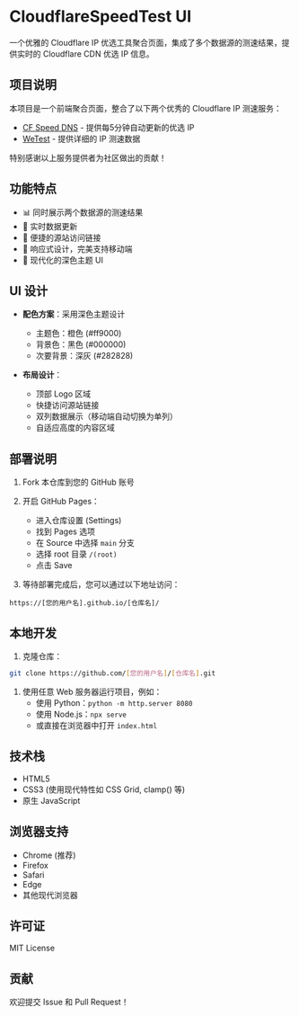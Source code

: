 # CloudflareSpeedTest UI

一个优雅的 Cloudflare IP 优选工具聚合页面，集成了多个数据源的测速结果，提供实时的 Cloudflare CDN 优选 IP 信息。

## 项目说明

本项目是一个前端聚合页面，整合了以下两个优秀的 Cloudflare IP 测速服务：

- [CF Speed DNS](https://ip.164746.xyz/) - 提供每5分钟自动更新的优选 IP
- [WeTest](https://www.wetest.vip/page/cloudflare/address_v4.html) - 提供详细的 IP 测速数据

特别感谢以上服务提供者为社区做出的贡献！

## 功能特点

- 📊 同时展示两个数据源的测速结果
- 🔄 实时数据更新
- 🔗 便捷的源站访问链接
- 📱 响应式设计，完美支持移动端
- 🎨 现代化的深色主题 UI

## UI 设计

- **配色方案**：采用深色主题设计
  - 主题色：橙色 (#ff9000)
  - 背景色：黑色 (#000000)
  - 次要背景：深灰 (#282828)

- **布局设计**：
  - 顶部 Logo 区域
  - 快捷访问源站链接
  - 双列数据展示（移动端自动切换为单列）
  - 自适应高度的内容区域

## 部署说明

1. Fork 本仓库到您的 GitHub 账号

2. 开启 GitHub Pages：
   - 进入仓库设置 (Settings)
   - 找到 Pages 选项
   - 在 Source 中选择 `main` 分支
   - 选择 root 目录 `/(root)`
   - 点击 Save

3. 等待部署完成后，您可以通过以下地址访问：

```plaintext
https://[您的用户名].github.io/[仓库名]/
```

## 本地开发

1. 克隆仓库：

```bash
git clone https://github.com/[您的用户名]/[仓库名].git
```

1. 使用任意 Web 服务器运行项目，例如：
   - 使用 Python：`python -m http.server 8080`
   - 使用 Node.js：`npx serve`
   - 或直接在浏览器中打开 `index.html`

## 技术栈

- HTML5
- CSS3 (使用现代特性如 CSS Grid, clamp() 等)
- 原生 JavaScript

## 浏览器支持

- Chrome (推荐)
- Firefox
- Safari
- Edge
- 其他现代浏览器

## 许可证

MIT License

## 贡献

欢迎提交 Issue 和 Pull Request！ 